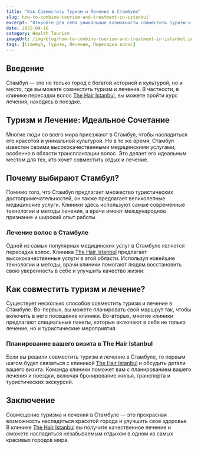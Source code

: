 ```yaml
---
title: "Как Совместить Туризм и Лечение в Стамбуле"
slug: how-to-combine-tourism-and-treatment-in-istanbul
excerpt: "Откройте для себя уникальные возможности совместить туризм и лечение в Стамбуле, обратившись в клинику The Hair Istanbul."
date: 2025-04-16
category: Health Tourism
imageUrl: /img/blog/how-to-combine-tourism-and-treatment-in-istanbul.png
tags: [Стамбул, Туризм, Лечение, Пересадка волос]
---
```


<h2>Введение</h2>
<p>Стамбул — это не только город с богатой историей и культурой, но и место, где вы можете совместить туризм и лечение. В частности, в клинике пересадки волос <a href='https://thehairistanbul.com'>The Hair Istanbul</a>, вы можете пройти курс лечения, находясь в поездке.</p>

<h2>Туризм и Лечение: Идеальное Сочетание</h2>
<p>Многие люди со всего мира приезжают в Стамбул, чтобы насладиться его красотой и уникальной культурой. Но в то же время, Стамбул известен своими высококачественными медицинскими услугами, особенно в области трансплантации волос. Это делает его идеальным местом для тех, кто хочет совместить отдых и лечение.</p>

<h2>Почему выбирают Стамбул?</h2>
<p>Помимо того, что Стамбул предлагает множество туристических достопримечательностей, он также предлагает великолепные медицинские услуги. Клиники здесь используют самые современные технологии и методы лечения, а врачи имеют международное признание и широкий опыт работы.</p>

<h3>Лечение волос в Стамбуле</h3>
<p>Одной из самых популярных медицинских услуг в Стамбуле является пересадка волос. Клиника <a href='https://thehairistanbul.com'>The Hair Istanbul</a> предлагает высококачественные услуги в этой области. Используя новейшие технологии и методы, врачи клиники помогают людям восстановить свою уверенность в себе и улучшить качество жизни.</p>

<h2>Как совместить туризм и лечение?</h2>
<p>Существует несколько способов совместить туризм и лечение в Стамбуле. Во-первых, вы можете планировать свой маршрут так, чтобы включить в него посещение клиники. Во-вторых, многие клиники предлагают специальные пакеты, которые включают в себя не только лечение, но и туристические мероприятия.</p>

<h3>Планирование вашего визита в The Hair Istanbul</h3>
<p>Если вы решили совместить туризм и лечение в Стамбуле, то первым шагом будет связаться с клиникой <a href='https://thehairistanbul.com/contact'>The Hair Istanbul</a> и обсудить детали вашего визита. Команда клиники поможет вам с планированием вашего лечения и поездки, включая бронирование жилья, транспорта и туристических экскурсий.</p>

<h2>Заключение</h2>
<p>Совмещение туризма и лечения в Стамбуле — это прекрасная возможность насладиться красотой города и улучшить свое здоровье. В клинике <a href='https://thehairistanbul.com'>The Hair Istanbul</a> вы получите качественное лечение и сможете насладиться незабываемым отдыхом в одном из самых красивых городов мира.</p>
